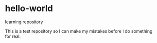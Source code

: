 # hello-world
learning repository

This is a test repository so I can make my mistakes before I do something for real. 
